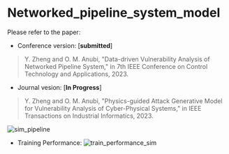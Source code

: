 # Networked_pipeline_system_model

Please refer to the paper:
- Conference version: [**submitted**]
> Y. Zheng and O. M. Anubi, "Data-driven Vulnerability Analysis of Networked Pipeline System," in 7th IEEE Conference on Control Technology and Applications, 2023.

- Journal vesion: [**In Progress**]
> Y. Zheng and O. M. Anubi, "Physics-guided Attack Generative Model for Vulnerability Analysis of Cyber-Physical Systems," in IEEE Transactions on Industrial Informatics, 2023.

![sim_pipeline](https://user-images.githubusercontent.com/36635562/218852849-8d399a35-7403-458d-813f-08d657ff8c37.png)

- Training Performance:
![train_performance_sim](https://user-images.githubusercontent.com/36635562/218855290-446ccb8f-cd04-4f6e-a66f-2d0b0bc61248.png)

